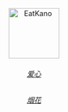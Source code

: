 <p align="center">
  <a href="https://xingye.me/game/eatkano"><img src="https://github.com/Ljxnbnb/Ljx/zp.png?raw=true" width="100" height="100" alt="EatKano"></a>
</p>
<div align="center">

###### [爱心](https://Ljxnbnb.github.io/Ljx/love.html)

###### [烟花](https://Ljxnbnb.github.io/Ljx/yh.html)
